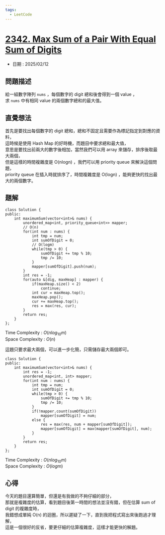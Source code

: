 ```yaml
---
tags:
  - LeetCode
---
```


# [2342. Max Sum of a Pair With Equal Sum of Digits](https://leetcode.com/problems/max-sum-of-a-pair-with-equal-sum-of-digits/description/?envType=daily-question&envId=2025-02-12)  

+ 日期 : 2025/02/12  

## 問題描述  

給一組數字陣列 `nums` ，每個數字的 digit 總和後會得到一個 value ，  
求 `nums` 中有相同 value 的兩個數字總和的最大值。  

## 直覺想法  

首先是要找出每個數字的 digit 總和，總和不固定且需要作為標記指定到對應的資料，  
這時候是使用 Hash Map 的好時機，而題目中要求總和最大值，  
意思是要找出前兩大的數字後相加，當然我們可以用 array 來儲存，排序後取最大兩個，  
但是這樣的時間複雜度是 O(nlogn) ，我們可以用 priority queue 來解決這個問題，  
priority queue 在插入時就排序了，時間複雜度是 O(logn) ，能夠更快的找出最大的兩個數字。  

## 題解  

```cpp=
class Solution {
public:
    int maximumSum(vector<int>& nums) {
        unordered_map<int, priority_queue<int>> mapper;
        // O(n)
        for(int num : nums) {
            int tmp = num;
            int sumOfDigit = 0;
            // O(logm)
            while(tmp > 0) {
                sumOfDigit += tmp % 10;
                tmp /= 10;
            }
            mapper[sumOfDigit].push(num);
        }
        int res = -1;
        for(auto &[dig, maxHeap] : mapper) {
            if(maxHeap.size() < 2)
                continue;
            int cur = maxHeap.top();
            maxHeap.pop();
            cur += maxHeap.top();
            res = max(res, cur);
        }
        return res;
    }
};
```

Time Complexity : $O(nlog_10m)$  
Space Complexity : $O(n)$  

這題只要求最大兩個，可以進一步化簡，只需儲存最大兩個即可。  

```cpp=
class Solution {
public:
    int maximumSum(vector<int>& nums) {
        int res = -1;
        unordered_map<int, int> mapper;
        for(int num : nums) {
            int tmp = num;
            int sumOfDigit = 0;
            while(tmp > 0) {
                sumOfDigit += tmp % 10;
                tmp /= 10;
            }
            if(!mapper.count(sumOfDigit))
                mapper[sumOfDigit] = num;
            else {
                res = max(res, num + mapper[sumOfDigit]);
                mapper[sumOfDigit] = max(mapper[sumOfDigit], num);
            }
        }
        return res;
    }
};
```

Time Complexity : $O(nlog_10m)$  
Space Complexity : $O(logm)$  

## 心得  

今天的題目還算簡單，但還是有我做的不夠仔細的部分，  
那就是複雜度的估算，看到題目後第一時間的想法並沒有錯，但在估算 sum of digit 的複雜度時，  
我錯想成單純 O(n) 的迴圈，所以遲疑了一下，直到我把程式寫出來後跑過才理解，  
這是一個很好的反省，要更仔細的估算複雜度，這樣才能更快的解題。  

